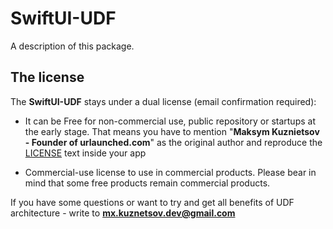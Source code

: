 # SwiftUI-UDF

A description of this package.

## The license

The **SwiftUI-UDF** stays under a dual license (email confirmation required):

- It can be Free for non-commercial use, public repository or startups at the early stage. That means you have to mention "**Maksym Kuznietsov - Founder of urlaunched.com**" as the original author and reproduce the [LICENSE](./LICENSE) text inside your app

- Commercial-use license to use in commercial products. Please bear in mind that some free products remain commercial products.

If you have some questions or want to try and get all benefits of UDF architecture - write to **mx.kuznetsov.dev@gmail.com**
